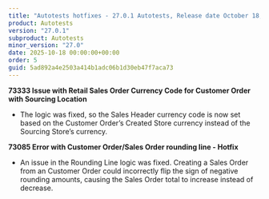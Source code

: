 ```yaml
---
title: "Autotests hotfixes - 27.0.1 Autotests, Release date October 18, 2025 - Hotfixes"
product: Autotests
version: "27.0.1"
subproduct: Autotests
minor_version: "27.0"
date: 2025-10-18 00:00:00+00:00
order: 5
guid: 5ad892a4e2503a414b1adc06b1d30eb47f7aca73
---
```


<strong>73333 Issue with Retail Sales Order Currency Code for Customer Order with Sourcing Location</strong>
<ul><li>The logic was fixed, so the Sales Header currency code is now set based on the Customer Order’s Created Store currency instead of the Sourcing Store’s currency.</li></ul>
<strong>73085 Error with Customer Order/Sales Order rounding line - Hotfix</strong>
<ul><li>An issue in the Rounding Line logic was fixed. Creating a Sales Order from an Customer Order could incorrectly flip the sign of negative rounding amounts, causing the Sales Order total to increase instead of decrease.</li></ul>
